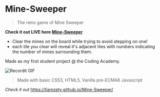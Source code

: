 # Mine-Sweeper
> The retro game of Mine Sweeper 

**Check it out LIVE here <a href="https://liamzety.github.io/Mine-Sweeper/">Mine-Sweeper</a>**

- Clear the mines on the board while trying to avoid stepping on one!
- each tile you clear will reveal it's adjacent tiles with numbers indicating the number of mines surrounding them. 

Made as my first student project @ the Coding Academy.


![Recordit GIF](http://g.recordit.co/IJsy0dEEHu.gif)

> Made with basic CSS3, HTML5, Vanilla pre-ECMA6 Javascript

*Check it out*
https://liamzety.github.io/Mine-Sweeper/
